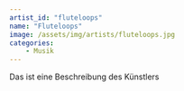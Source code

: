 ```yaml
---
artist_id: "fluteloops"
name: "Fluteloops"
image: /assets/img/artists/fluteloops.jpg
categories:
    - Musik
---
```

Das ist eine Beschreibung des Künstlers
